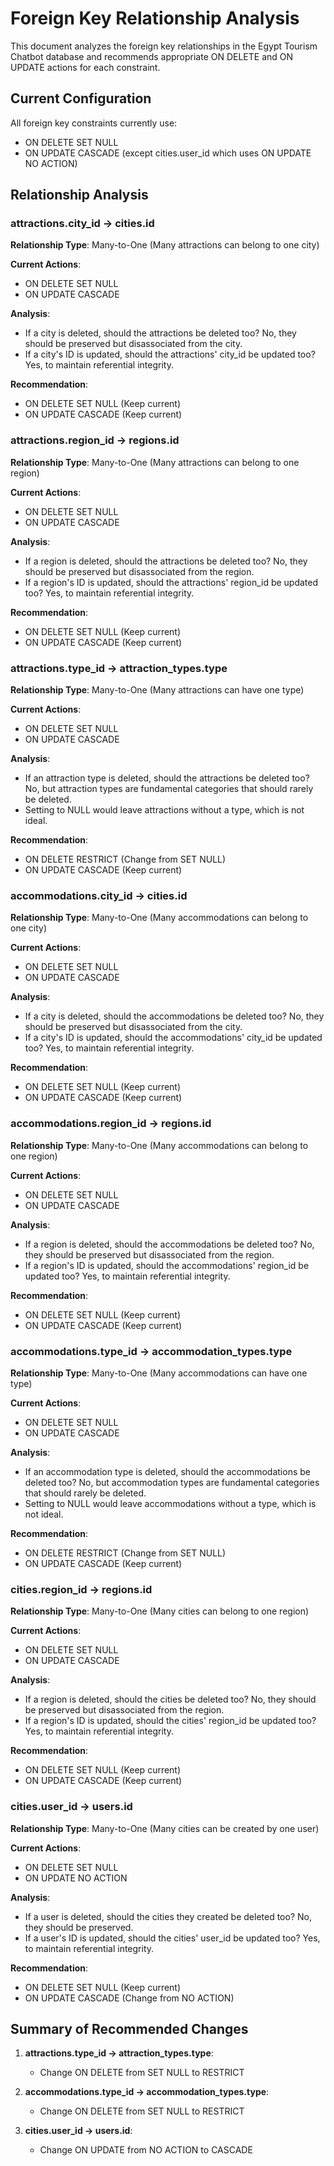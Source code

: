# Foreign Key Relationship Analysis

This document analyzes the foreign key relationships in the Egypt Tourism Chatbot database and recommends appropriate ON DELETE and ON UPDATE actions for each constraint.

## Current Configuration

All foreign key constraints currently use:
- ON DELETE SET NULL
- ON UPDATE CASCADE (except cities.user_id which uses ON UPDATE NO ACTION)

## Relationship Analysis

### attractions.city_id → cities.id

**Relationship Type**: Many-to-One (Many attractions can belong to one city)

**Current Actions**:
- ON DELETE SET NULL
- ON UPDATE CASCADE

**Analysis**:
- If a city is deleted, should the attractions be deleted too? No, they should be preserved but disassociated from the city.
- If a city's ID is updated, should the attractions' city_id be updated too? Yes, to maintain referential integrity.

**Recommendation**:
- ON DELETE SET NULL (Keep current)
- ON UPDATE CASCADE (Keep current)

### attractions.region_id → regions.id

**Relationship Type**: Many-to-One (Many attractions can belong to one region)

**Current Actions**:
- ON DELETE SET NULL
- ON UPDATE CASCADE

**Analysis**:
- If a region is deleted, should the attractions be deleted too? No, they should be preserved but disassociated from the region.
- If a region's ID is updated, should the attractions' region_id be updated too? Yes, to maintain referential integrity.

**Recommendation**:
- ON DELETE SET NULL (Keep current)
- ON UPDATE CASCADE (Keep current)

### attractions.type_id → attraction_types.type

**Relationship Type**: Many-to-One (Many attractions can have one type)

**Current Actions**:
- ON DELETE SET NULL
- ON UPDATE CASCADE

**Analysis**:
- If an attraction type is deleted, should the attractions be deleted too? No, but attraction types are fundamental categories that should rarely be deleted.
- Setting to NULL would leave attractions without a type, which is not ideal.

**Recommendation**:
- ON DELETE RESTRICT (Change from SET NULL)
- ON UPDATE CASCADE (Keep current)

### accommodations.city_id → cities.id

**Relationship Type**: Many-to-One (Many accommodations can belong to one city)

**Current Actions**:
- ON DELETE SET NULL
- ON UPDATE CASCADE

**Analysis**:
- If a city is deleted, should the accommodations be deleted too? No, they should be preserved but disassociated from the city.
- If a city's ID is updated, should the accommodations' city_id be updated too? Yes, to maintain referential integrity.

**Recommendation**:
- ON DELETE SET NULL (Keep current)
- ON UPDATE CASCADE (Keep current)

### accommodations.region_id → regions.id

**Relationship Type**: Many-to-One (Many accommodations can belong to one region)

**Current Actions**:
- ON DELETE SET NULL
- ON UPDATE CASCADE

**Analysis**:
- If a region is deleted, should the accommodations be deleted too? No, they should be preserved but disassociated from the region.
- If a region's ID is updated, should the accommodations' region_id be updated too? Yes, to maintain referential integrity.

**Recommendation**:
- ON DELETE SET NULL (Keep current)
- ON UPDATE CASCADE (Keep current)

### accommodations.type_id → accommodation_types.type

**Relationship Type**: Many-to-One (Many accommodations can have one type)

**Current Actions**:
- ON DELETE SET NULL
- ON UPDATE CASCADE

**Analysis**:
- If an accommodation type is deleted, should the accommodations be deleted too? No, but accommodation types are fundamental categories that should rarely be deleted.
- Setting to NULL would leave accommodations without a type, which is not ideal.

**Recommendation**:
- ON DELETE RESTRICT (Change from SET NULL)
- ON UPDATE CASCADE (Keep current)

### cities.region_id → regions.id

**Relationship Type**: Many-to-One (Many cities can belong to one region)

**Current Actions**:
- ON DELETE SET NULL
- ON UPDATE CASCADE

**Analysis**:
- If a region is deleted, should the cities be deleted too? No, they should be preserved but disassociated from the region.
- If a region's ID is updated, should the cities' region_id be updated too? Yes, to maintain referential integrity.

**Recommendation**:
- ON DELETE SET NULL (Keep current)
- ON UPDATE CASCADE (Keep current)

### cities.user_id → users.id

**Relationship Type**: Many-to-One (Many cities can be created by one user)

**Current Actions**:
- ON DELETE SET NULL
- ON UPDATE NO ACTION

**Analysis**:
- If a user is deleted, should the cities they created be deleted too? No, they should be preserved.
- If a user's ID is updated, should the cities' user_id be updated too? Yes, to maintain referential integrity.

**Recommendation**:
- ON DELETE SET NULL (Keep current)
- ON UPDATE CASCADE (Change from NO ACTION)

## Summary of Recommended Changes

1. **attractions.type_id → attraction_types.type**:
   - Change ON DELETE from SET NULL to RESTRICT

2. **accommodations.type_id → accommodation_types.type**:
   - Change ON DELETE from SET NULL to RESTRICT

3. **cities.user_id → users.id**:
   - Change ON UPDATE from NO ACTION to CASCADE
